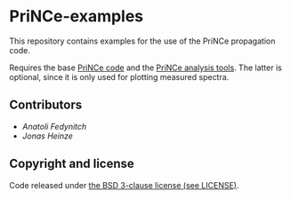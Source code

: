 # PriNCe-examples

This repository contains examples for the use of the PriNCe propagation code.

Requires the base [PriNCe code](https://github.com/joheinze/PriNCe) and the [PriNCe analysis tools](https://github.com/joheinze/PriNCe-analysis-tools). The latter is optional, since it is only used for plotting measured spectra.

## Contributors

- *Anatoli Fedynitch*
- *Jonas Heinze*

## Copyright and license

Code released under [the BSD 3-clause license (see LICENSE)](LICENSE).
